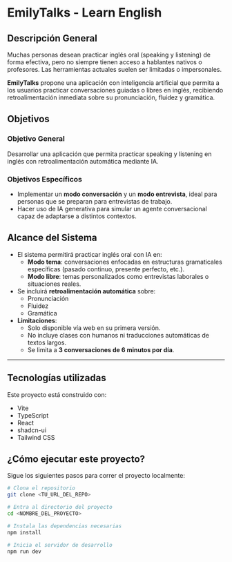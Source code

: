 # EmilyTalks - Learn English

## Descripción General

Muchas personas desean practicar inglés oral (speaking y listening) de forma efectiva, pero no siempre tienen acceso a hablantes nativos o profesores. Las herramientas actuales suelen ser limitadas o impersonales.

**EmilyTalks** propone una aplicación con inteligencia artificial que permita a los usuarios practicar conversaciones guiadas o libres en inglés, recibiendo retroalimentación inmediata sobre su pronunciación, fluidez y gramática.

## Objetivos

### Objetivo General

Desarrollar una aplicación que permita practicar speaking y listening en inglés con retroalimentación automática mediante IA.

### Objetivos Específicos

- Implementar un **modo conversación** y un **modo entrevista**, ideal para personas que se preparan para entrevistas de trabajo.
- Hacer uso de IA generativa para simular un agente conversacional capaz de adaptarse a distintos contextos.

## Alcance del Sistema

- El sistema permitirá practicar inglés oral con IA en:
  - **Modo tema**: conversaciones enfocadas en estructuras gramaticales específicas (pasado continuo, presente perfecto, etc.).
  - **Modo libre**: temas personalizados como entrevistas laborales o situaciones reales.
- Se incluirá **retroalimentación automática** sobre:
  - Pronunciación
  - Fluidez
  - Gramática
- **Limitaciones**:
  - Solo disponible vía web en su primera versión.
  - No incluye clases con humanos ni traducciones automáticas de textos largos.
  - Se limita a **3 conversaciones de 6 minutos por día**.

---

## Tecnologías utilizadas

Este proyecto está construido con:

- Vite
- TypeScript
- React
- shadcn-ui
- Tailwind CSS

## ¿Cómo ejecutar este proyecto?

Sigue los siguientes pasos para correr el proyecto localmente:

```sh
# Clona el repositorio
git clone <TU_URL_DEL_REPO>

# Entra al directorio del proyecto
cd <NOMBRE_DEL_PROYECTO>

# Instala las dependencias necesarias
npm install

# Inicia el servidor de desarrollo
npm run dev
```